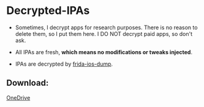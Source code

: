 # Decrypted-IPAs

- Sometimes, I decrypt apps for research purposes. There is no reason to delete them, so I put them here. I DO NOT decrypt paid apps, so don't ask. 

- All IPAs are fresh, **which means no modifications or tweaks injected**. 

- IPAs are decrypted by [frida-ios-dump](https://github.com/AloneMonkey/frida-ios-dump).

## Download:

[OneDrive](https://27man-my.sharepoint.com/:f:/g/personal/qn____27man_onmicrosoft_com/EkS28ZkQ0URNiqRj873R5QgB4JAWymdhp8KdZ5r-EqLoGA?e=6fwTd8)
